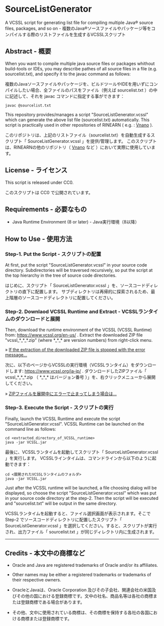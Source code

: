 # SourceListGenerator

A VCSSL script for generating list file for compiling multiple Java&reg; source files, packages, and so on - 複数のJava&reg;ソースファイルやパッケージ等をコンパイルする際のリストファイルを生成するVCSSLスクリプト

## Abstract - 概要

When you want to compile multiple java source files or packages whithout build-tools or IDEs, you may describe pathes of all source files in a file (e.g. sourcelist.txt), and specify it to the javac command as follows:

複数のJavaソースファイルやパッケージを、ビルドツールやIDEを用いずにコンパイルしたい場合、全ファイルのパスをファイル（例えば sourcelist.txt ）の中に記述して、それを javac コマンドに指定する事ができます：

    javac @sourcelist.txt

This repository provides/manages a script "SourceListGenerator.vcssl" which can generate the above list file (sourcelist.txt) automatically. This script is practically used in other repositories of RINEARN ( e.g. : <a href="https://github.com/RINEARN/vnano">Vnano</a> ).

このリポジトリは、上記のリストファイル（sourcelist.txt）を自動生成するスクリプト「 SourceListGenerator.vcssl 」を提供/管理します。
このスクリプトは、RINEARNの他のリポジトリ（ <a href="https://github.com/RINEARN/vnano">Vnano</a> など ）において実際に使用しています。

## License - ライセンス

This script is released under CC0.

このスクリプトは CC0 で公開されています。


## Requirements - 必要なもの

- Java Runtime Environment (8 or later) - Java実行環境（8以降）


## How to Use - 使用方法

### Step-1. Put the Script - スクリプトの配置

At first, put the script "SourceListGenerator.vcssl" in your source code directory. 
Subdirectories will be traversed recursively, so put the script at the top hierarchy in the tree of source code directories.

はじめに、スクリプト「 SourceListGenerator.vcssl 」を、ソースコードディレクトリの直下に配置します。
サブディレクトリは再帰的に探索されるため、最上階層のソースコードディレクトリに配置してください。

### Step-2. Downlaod VCSSL Runtime and Extract - VCSSLランタイムのダウンロードと展開

Then, download the runtime environment of the VCSSL (VCSSL Runtime) from: https://www.vcssl.org/en-us/ . Extract the downloaded ZIP file "vcssl_\*\_\*\_\*.zip" (where \*\_\*\_\* are version numbers) from right-click menu.

&raquo; <a href="https://www.vcssl.org/en-us/info/help#extract_error">If the extraction of the downloaded ZIP file is stopped with the error message...</a>


次に、以下のページからVCSSLの実行環境（VCSSLランタイム）をダウンロードします: https://www.vcssl.org/ja-jp/ . ダウンロードしたZIPファイル「 vcssl_\*\_\*\_\*.zip （ \*\_\*\_\* はバージョン番号 ）」を、右クリックメニューから展開してください。

&raquo; <a href="https://www.vcssl.org/ja-jp/info/help#extract_error">ZIPファイルを展開中にエラーで止まってしまう場合は...</a>


### Step-3. Execute the Script - スクリプトの実行

Finally, launch the VCSSL Runtime and execute the script "SourceListGenerator.vcssl".
VCSSL Runtime can be launched on the command line as follows:

    cd <extracted_directory_of_VCSSL_runtime>
    java -jar VCSSL.jar

最後に、VCSSLランタイムを起動してスクリプト「 SourceListGenerator.vcssl 」を実行します。
VCSSLラインタイムは、コマンドラインから以下のように起動できます：

    cd <展開されたVCSSLランタイムのフォルダ>
    java -jar VCSSL.jar

Just after the VCSSL runtime will be launched, a file choosing dialog will be displayed, so choose the script "SourceListGenerator.vcssl" which was put in your source code directory at the step-2. Then the script will be executed and "sourcelist.txt" will be output in the same directory.

VCSSLランタイムを起動すると、ファイル選択画面が表示されます。そこで Step-2 でソースコードディレクトリに配置したスクリプト「 SourceListGenerator.vcssl 」を選択してください。すると、スクリプトが実行され、出力ファイル「 sourcelist.txt 」が同じディレクトリ内に生成されます。


---

## Credits - 本文中の商標など

- Oracle and Java are registered trademarks of Oracle and/or its affiliates. 

- Other names may be either a registered trademarks or trademarks of their respective owners. 

- OracleとJavaは、Oracle Corporation 及びその子会社、関連会社の米国及びその他の国における登録商標です。文中の社名、商品名等は各社の商標または登録商標である場合があります。

- その他、文中に使用されている商標は、その商標を保持する各社の各国における商標または登録商標です。




